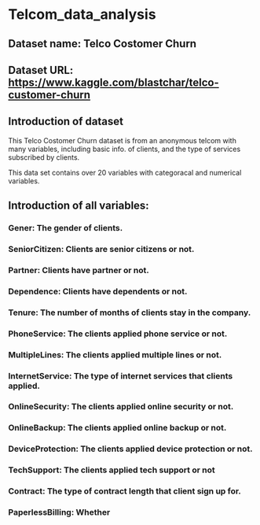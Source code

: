 # Telcom_data_analysis

## Dataset name: Telco Costomer Churn
## Dataset URL: https://www.kaggle.com/blastchar/telco-customer-churn

## Introduction of dataset
This Telco Costomer Churn dataset is from an anonymous telcom with many variables, including basic info. of clients, and the type of services subscribed by clients.

This data set contains over 20 variables with categoracal and numerical variables.



## Introduction of all variables: 

### Gener: The gender of clients.

### SeniorCitizen: Clients are senior citizens or not.

### Partner: Clients have partner or not.

### Dependence: Clients have dependents or not.

### Tenure: The number of months of clients stay in the company.

### PhoneService: The clients applied phone service or not.

### MultipleLines: The clients applied multiple lines or not.

### InternetService: The type of internet services that clients applied.

### OnlineSecurity: The clients applied online security or not.

### OnlineBackup: The clients applied online backup or not.

### DeviceProtection: The clients applied device protection or not.

### TechSupport: The clients applied tech support or not

### Contract: The type of contract length that client sign up for.

### PaperlessBilling: Whether




